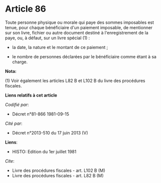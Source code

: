 # Article 86

Toute personne physique ou morale qui paye des sommes imposables est tenue, pour chaque bénéficiaire d'un paiement imposable,
de mentionner sur son livre, fichier ou autre document destiné à l'enregistrement de la paye, ou, à défaut, sur un livre
spécial (1) :

- la date, la nature et le montant de ce paiement ;

- le nombre de personnes déclarées par le bénéficiaire comme étant à sa charge.

**Nota:**

(1) Voir également les articles L82 B et L102 B du livre des procédures fiscales.

**Liens relatifs à cet article**

_Codifié par_:

  - Décret n°81-866 1981-09-15

_Cité par_:

  - Décret n°2013-510 du 17 juin 2013 (V)

**Liens**:

  - HISTO: Edition du 1er juillet 1981

_Cite_:

  - Livre des procédures fiscales - art. L102 B (M)
  - Livre des procédures fiscales - art. L82 B (M)
